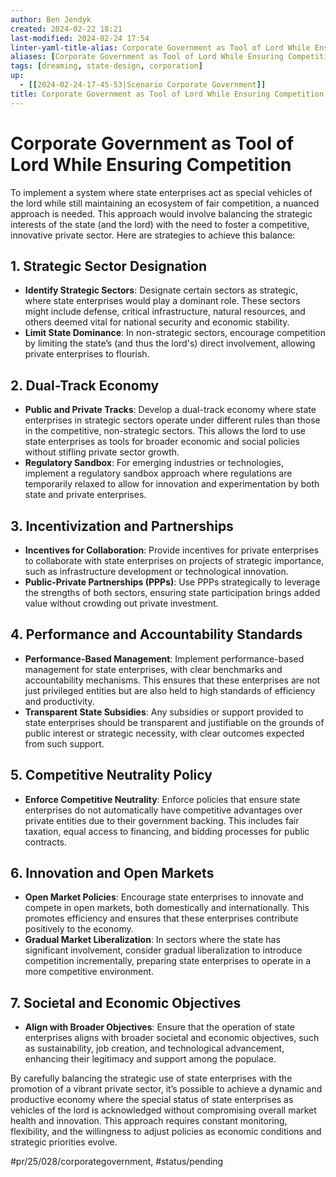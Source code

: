 ```yaml
---
author: Ben Jendyk
created: 2024-02-22 18:21
last-modified: 2024-02-24 17:54
linter-yaml-title-alias: Corporate Government as Tool of Lord While Ensuring Competition
aliases: [Corporate Government as Tool of Lord While Ensuring Competition]
tags: [dreaming, state-design, corporation]
up:
  - [[2024-02-24-17-45-53|Scenario Corporate Government]]
title: Corporate Government as Tool of Lord While Ensuring Competition
---
```


# Corporate Government as Tool of Lord While Ensuring Competition

To implement a system where state enterprises act as special vehicles of the lord while still maintaining an ecosystem of fair competition, a nuanced approach is needed. This approach would involve balancing the strategic interests of the state (and the lord) with the need to foster a competitive, innovative private sector. Here are strategies to achieve this balance:

## 1. Strategic Sector Designation

- **Identify Strategic Sectors**: Designate certain sectors as strategic, where state enterprises would play a dominant role. These sectors might include defense, critical infrastructure, natural resources, and others deemed vital for national security and economic stability.
- **Limit State Dominance**: In non-strategic sectors, encourage competition by limiting the state’s (and thus the lord's) direct involvement, allowing private enterprises to flourish.

## 2. Dual-Track Economy

- **Public and Private Tracks**: Develop a dual-track economy where state enterprises in strategic sectors operate under different rules than those in the competitive, non-strategic sectors. This allows the lord to use state enterprises as tools for broader economic and social policies without stifling private sector growth.
- **Regulatory Sandbox**: For emerging industries or technologies, implement a regulatory sandbox approach where regulations are temporarily relaxed to allow for innovation and experimentation by both state and private enterprises.

## 3. Incentivization and Partnerships

- **Incentives for Collaboration**: Provide incentives for private enterprises to collaborate with state enterprises on projects of strategic importance, such as infrastructure development or technological innovation.
- **Public-Private Partnerships (PPPs)**: Use PPPs strategically to leverage the strengths of both sectors, ensuring state participation brings added value without crowding out private investment.

## 4. Performance and Accountability Standards

- **Performance-Based Management**: Implement performance-based management for state enterprises, with clear benchmarks and accountability mechanisms. This ensures that these enterprises are not just privileged entities but are also held to high standards of efficiency and productivity.
- **Transparent State Subsidies**: Any subsidies or support provided to state enterprises should be transparent and justifiable on the grounds of public interest or strategic necessity, with clear outcomes expected from such support.

## 5. Competitive Neutrality Policy

- **Enforce Competitive Neutrality**: Enforce policies that ensure state enterprises do not automatically have competitive advantages over private entities due to their government backing. This includes fair taxation, equal access to financing, and bidding processes for public contracts.

## 6. Innovation and Open Markets

- **Open Market Policies**: Encourage state enterprises to innovate and compete in open markets, both domestically and internationally. This promotes efficiency and ensures that these enterprises contribute positively to the economy.
- **Gradual Market Liberalization**: In sectors where the state has significant involvement, consider gradual liberalization to introduce competition incrementally, preparing state enterprises to operate in a more competitive environment.

## 7. Societal and Economic Objectives

- **Align with Broader Objectives**: Ensure that the operation of state enterprises aligns with broader societal and economic objectives, such as sustainability, job creation, and technological advancement, enhancing their legitimacy and support among the populace.

By carefully balancing the strategic use of state enterprises with the promotion of a vibrant private sector, it’s possible to achieve a dynamic and productive economy where the special status of state enterprises as vehicles of the lord is acknowledged without compromising overall market health and innovation. This approach requires constant monitoring, flexibility, and the willingness to adjust policies as economic conditions and strategic priorities evolve.


#pr/25/028/corporategovernment, #status/pending